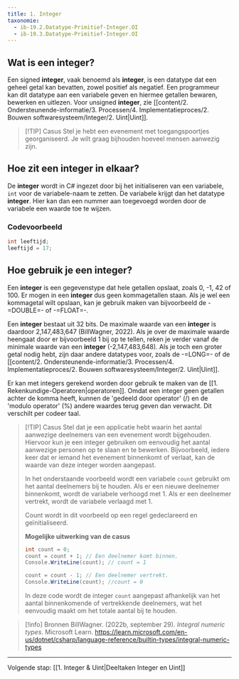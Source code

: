 ```yaml
---
title: 1. Integer
taxonomie:
  - ib-19.2.Datatype-Primitief-Integer.OI
  - ib-19.3.Datatype-Primitief-Integer.OI
---
```


## Wat is een integer?
Een signed **integer**, vaak benoemd als **integer**, is een datatype dat een geheel getal kan bevatten, zowel positief als negatief. Een programmeur kan dit datatype aan een variabele geven en hiermee getallen bewaren, bewerken en uitlezen. Voor unsigned **integer**, zie [[content/2. Ondersteunende-informatie/3. Processen/4. Implementatieproces/2. Bouwen softwaresysteem/Integer/2. Uint|Uint]].

> [!TIP] Casus
> Stel je hebt een evenement met toegangspoortjes georganiseerd. Je wilt graag bijhouden hoeveel mensen aanwezig zijn.  

## Hoe zit een integer in elkaar?
De **integer** wordt in C# ingezet door bij het initialiseren van een variabele, `int` voor de variabele-naam te zetten. De variabele krijgt dan het datatype **integer**. Hier kan dan een nummer aan toegevoegd worden door de variabele een waarde toe te wijzen.

### Codevoorbeeld
```C#
int leeftijd;
leeftijd = 17;
```

## Hoe gebruik je een integer?
Een **integer** is een gegevenstype dat hele getallen opslaat, zoals 0, -1, 42 of 100. Er mogen in een **integer** dus geen kommagetallen staan. Als je wel een kommagetal wilt opslaan, kan je gebruik maken van bijvoorbeeld de -=DOUBLE=- of -=FLOAT=-.

Een **integer** bestaat uit 32 bits. De maximale waarde van een **integer** is daardoor 2,147,483,647 (BillWagner, 2022). Als je over de maximale waarde heengaat door er bijvoorbeeld 1 bij op te tellen, reken je verder vanaf de minimale waarde van een **integer** (-2,147,483,648). Als je toch een groter getal nodig hebt, zijn daar andere datatypes voor, zoals de -=LONG=- of de [[content/2. Ondersteunende-informatie/3. Processen/4. Implementatieproces/2. Bouwen softwaresysteem/Integer/2. Uint|Uint]].

Er kan met integers gerekend worden door gebruik te maken van de [[1. Rekenkundige-Operatoren|operatoren]]. Omdat een integer geen getallen achter de komma heeft, kunnen de 'gedeeld door operator' (/) en de 'modulo operator' (%) andere waardes terug geven dan verwacht. Dit verschilt per codeer taal.

> [!TIP] Casus
> Stel dat je een applicatie hebt waarin het aantal aanwezige deelnemers van een evenement wordt bijgehouden. Hiervoor kun je een integer gebruiken om eenvoudig het aantal aanwezige personen op te slaan en te bewerken. Bijvoorbeeld, iedere keer dat er iemand het evenement binnenkomt of verlaat, kan de waarde van deze integer worden aangepast.
> 
> In het onderstaande voorbeeld wordt een variabele `count` gebruikt om het aantal deelnemers bij te houden. Als er een nieuwe deelnemer binnenkomt, wordt de variabele verhoogd met 1. Als er een deelnemer vertrekt, wordt de variabele verlaagd met 1.
> 
> Count wordt in dit voorbeeld op een regel gedeclareerd en geïnitialiseerd.
> 
> **Mogelijke uitwerking van de casus**
> ```C#
> int count = 0; 
> count = count + 1; // Een deelnemer komt binnen.
> Console.WriteLine(count); // count = 1
> 
> count = count - 1; // Een deelnemer vertrekt.
> Console.WriteLine(count); //count = 0
> ```
> 
> In deze code wordt de integer `count` aangepast afhankelijk van het aantal binnenkomende of vertrekkende deelnemers, wat het eenvoudig maakt om het totale aantal bij te houden.

> [!info] Bronnen
> BillWagner. (2022b, september 29). _Integral numeric types_. Microsoft Learn. https://learn.microsoft.com/en-us/dotnet/csharp/language-reference/builtin-types/integral-numeric-types

---

Volgende stap: [[1. Integer & Uint|Deeltaken Integer en Uint]]